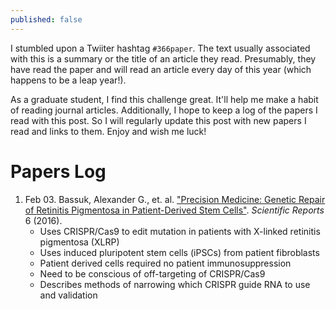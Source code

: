 ```yaml
---
published: false
---
```



I stumbled upon a Twiiter hashtag `#366paper`. The text usually associated with this is a summary or the title of an article they read. Presumably, they have read the paper and will read an article every day of this year (which happens to be a leap year!). 

As a graduate student, I find this challenge great. It'll help me make a habit of reading journal articles. Additionally, I hope to keep a log of the papers I read with this post. So I will regularly update this post with new papers I read and links to them. Enjoy and wish me luck!

# Papers Log

1. Feb 03. Bassuk, Alexander G., et. al. ["Precision Medicine: Genetic Repair of Retinitis Pigmentosa in Patient-Derived Stem Cells"][feb03bassuk]. *Scientific Reports* 6 (2016).
    - Uses CRISPR/Cas9 to edit mutation in patients with X-linked retinitis pigmentosa (XLRP)
    - Uses induced pluripotent stem cells (iPSCs) from patient fibroblasts
    - Patient derived cells required no patient immunosuppression
    - Need to be conscious of off-targeting of CRISPR/Cas9
    - Describes methods of narrowing which CRISPR guide RNA to use and validation

[feb03bassuk]: http://www.nature.com/articles/srep19969